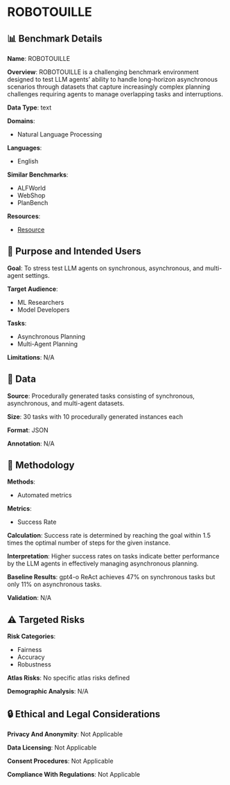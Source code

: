# ROBOTOUILLE

## 📊 Benchmark Details

**Name**: ROBOTOUILLE

**Overview**: ROBOTOUILLE is a challenging benchmark environment designed to test LLM agents’ ability to handle long-horizon asynchronous scenarios through datasets that capture increasingly complex planning challenges requiring agents to manage overlapping tasks and interruptions.

**Data Type**: text

**Domains**:
- Natural Language Processing

**Languages**:
- English

**Similar Benchmarks**:
- ALFWorld
- WebShop
- PlanBench

**Resources**:
- [Resource](https://arxiv.org/abs/2502.05227)

## 🎯 Purpose and Intended Users

**Goal**: To stress test LLM agents on synchronous, asynchronous, and multi-agent settings.

**Target Audience**:
- ML Researchers
- Model Developers

**Tasks**:
- Asynchronous Planning
- Multi-Agent Planning

**Limitations**: N/A

## 💾 Data

**Source**: Procedurally generated tasks consisting of synchronous, asynchronous, and multi-agent datasets.

**Size**: 30 tasks with 10 procedurally generated instances each

**Format**: JSON

**Annotation**: N/A

## 🔬 Methodology

**Methods**:
- Automated metrics

**Metrics**:
- Success Rate

**Calculation**: Success rate is determined by reaching the goal within 1.5 times the optimal number of steps for the given instance.

**Interpretation**: Higher success rates on tasks indicate better performance by the LLM agents in effectively managing asynchronous planning.

**Baseline Results**: gpt4-o ReAct achieves 47% on synchronous tasks but only 11% on asynchronous tasks.

**Validation**: N/A

## ⚠️ Targeted Risks

**Risk Categories**:
- Fairness
- Accuracy
- Robustness

**Atlas Risks**:
No specific atlas risks defined

**Demographic Analysis**: N/A

## 🔒 Ethical and Legal Considerations

**Privacy And Anonymity**: Not Applicable

**Data Licensing**: Not Applicable

**Consent Procedures**: Not Applicable

**Compliance With Regulations**: Not Applicable
